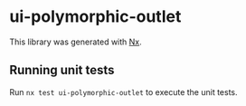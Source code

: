 # ui-polymorphic-outlet

This library was generated with [Nx](https://nx.dev).

## Running unit tests

Run `nx test ui-polymorphic-outlet` to execute the unit tests.
